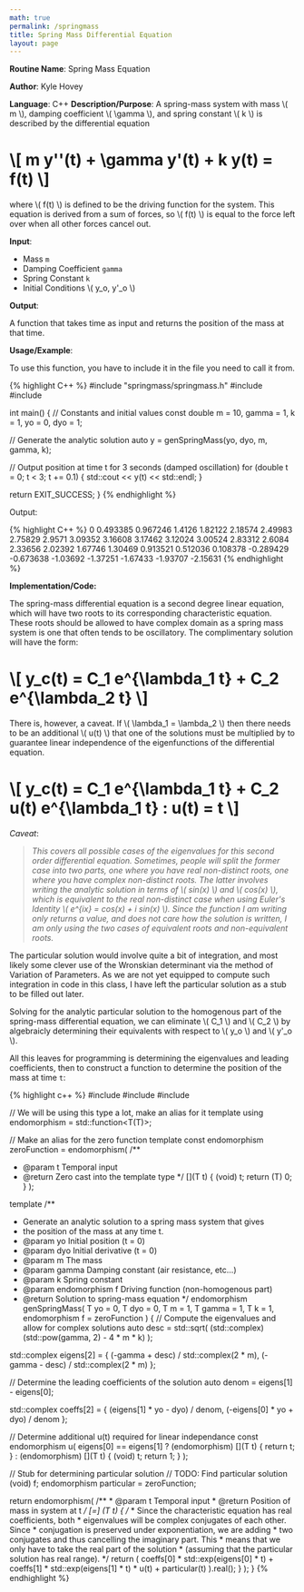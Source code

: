 ```yaml
---
math: true
permalink: /springmass
title: Spring Mass Differential Equation
layout: page
---
```


**Routine Name**: Spring Mass Equation

**Author**: Kyle Hovey

**Language**: C++
**Description/Purpose**: 
A spring-mass system with mass \\( m \\), damping coefficient \\( \gamma \\), and spring constant \\( k \\) is described by the differential equation

# \\[ m y\'\'(t) + \gamma y\'(t) + k y(t) = f(t) \\]

where \\( f(t) \\) is defined to be the driving function for the system. This equation is derived from a sum of forces, so \\( f(t) \\) is equal to the force left over when all other forces cancel out.

**Input**:
* Mass `m`
* Damping Coefficient `gamma`
* Spring Constant `k`
* Initial Conditions \\( y_o, y'_o \\)

**Output**:

A function that takes time as input and returns the position of the mass at that time.

**Usage/Example**:

To use this function, you have to include it in the file you need to call it from.

{% highlight C++ %}
#include "springmass/springmass.h"
#include <limits>
#include <iostream>

int main() {
  // Constants and initial values
  const double
      m = 10,
      gamma = 1,
      k = 1,
      yo = 0,
      dyo = 1;

  // Generate the analytic solution
  auto y = genSpringMass<double>(yo, dyo, m, gamma, k);

  // Output position at time t for 3 seconds (damped oscillation)
  for (double t = 0; t < 3; t += 0.1) {
    std::cout << y(t) << std::endl;
  }

  return EXIT_SUCCESS;
}
{% endhighlight %}

Output:

{% highlight C++ %}
0
0.493385
0.967246
1.4126
1.82122
2.18574
2.49983
2.75829
2.9571
3.09352
3.16608
3.17462
3.12024
3.00524
2.83312
2.6084
2.33656
2.02392
1.67746
1.30469
0.913521
0.512036
0.108378
-0.289429
-0.673638
-1.03692
-1.37251
-1.67433
-1.93707
-2.15631
{% endhighlight %}

**Implementation/Code:**

The spring-mass differential equation is a second degree linear equation, which will have two roots to its corresponding characteristic equation. These roots should be allowed to have complex domain as a spring mass system is one that often tends to be oscillatory. The complimentary solution will have the form:

# \\[ y_c(t) = C_1 e^{\lambda_1 t} + C_2 e^{\lambda_2 t} \\]

There is, however, a caveat. If \\( \lambda_1 = \lambda_2 \\) then there needs to be an additional \\( u(t) \\) that one of the solutions must be multiplied by to guarantee linear independence of the eigenfunctions of the differential equation.

# \\[ y_c(t) = C_1 e^{\lambda_1 t} + C_2 u(t) e^{\lambda_1 t} : u(t) = t \\]

_Caveat_:

>_This covers all possible cases of the eigenvalues for this second order differential equation. Sometimes, people will split the former case into two parts, one where you have real non-distinct roots, one where you have complex non-distinct roots. The latter involves writing the analytic solution in terms of \\( sin(x) \\) and \\( cos(x) \\), which is equivalent to the real non-distinct case when using Euler's Identity \\( e^{ix} = cos(x) + i sin(x) \\). Since the function I am writing only returns a value, and does not care how the solution is written, I am only using the two cases of equivalent roots and non-equivalent roots._

The particular solution would involve quite a bit of integration, and most likely some clever use of the Wronskian determinant via the method of Variation of Parameters. As we are not yet equipped to compute such integration in code in this class, I have left the particular solution as a stub to be filled out later.

Solving for the analytic particular solution to the homogenous part of the spring-mass differential equation, we can eliminate \\( C_1 \\) and \\( C_2 \\) by algebraicly determining their equivalents with respect to \\( y_o \\) and \\( y'_o \\).

All this leaves for programming is determining the eigenvalues and leading coefficients, then to construct a function to determine the position of the mass at time `t`:

{% highlight c++ %}
#include <functional>
#include <complex>
#include <iostream>

// We will be using this type a lot, make an alias for it
template <typename T>
using endomorphism = std::function<T(T)>;

// Make an alias for the zero function
template <typename T>
const endomorphism<T> zeroFunction = endomorphism<T>(
  /**
   * @param t Temporal input
   * @return Zero cast into the template type
   */
  [](T t) {
    (void) t;
    return (T) 0;
  }
);

template <typename T>
/**
 * Generate an analytic solution to a spring mass system that gives
 * the position of the mass at any time t.
 * @param yo Initial position (t = 0)
 * @param dyo Initial derivative (t = 0)
 * @param m The mass
 * @param gamma Damping constant (air resistance, etc...)
 * @param k Spring constant
 * @param endomorphism f Driving function (non-homogenous part)
 * @return Solution to spring-mass equation
 */
endomorphism<T> genSpringMass(
    T yo = 0,
    T dyo = 0,
    T m = 1,
    T gamma = 1,
    T k = 1,
    endomorphism<T> f = zeroFunction<T>
) {
  // Compute the eigenvalues and allow for complex solutions
  auto desc = std::sqrt(
      (std::complex<T>) (std::pow(gamma, 2) - 4 * m * k)
  );

  std::complex<T> eigens[2] = {
    (-gamma + desc) / std::complex<double>(2 * m),
    (-gamma - desc) / std::complex<double>(2 * m)
  };

  // Determine the leading coefficients of the solution
  auto denom = eigens[1] - eigens[0];

  std::complex<T> coeffs[2] = {
    (eigens[1] * yo - dyo) / denom,
    (-eigens[0] * yo + dyo) / denom
  };

  // Determine additional u(t) required for linear independance
  const endomorphism<T> u(
    eigens[0] == eigens[1] ?
      (endomorphism<T>) [](T t) { return t; } :
      (endomorphism<T>) [](T t) { (void) t; return 1; }
  );

  // Stub for determining particular solution
  // TODO: Find particular solution
  (void) f;
  endomorphism<T> particular = zeroFunction<T>;

  return endomorphism<T>(
    /**
     * @param t Temporal input
     * @return Position of mass in system at t
     */
    [=] (T t) {
      /*
       * Since the characteristic equation has real coefficients, both
       * eigenvalues will be complex conjugates of each other. Since
       * conjugation is preserved under exponentiation, we are adding
       * two conjugates and thus cancelling the imaginary part. This
       * means that we only have to take the real part of the solution
       * (assuming that the particular solution has real range).
       */
      return (
        coeffs[0] * std::exp(eigens[0] * t) +
        coeffs[1] * std::exp(eigens[1] * t) * u(t) +
        particular(t)
      ).real();
    }
  );
}
{% endhighlight %}
